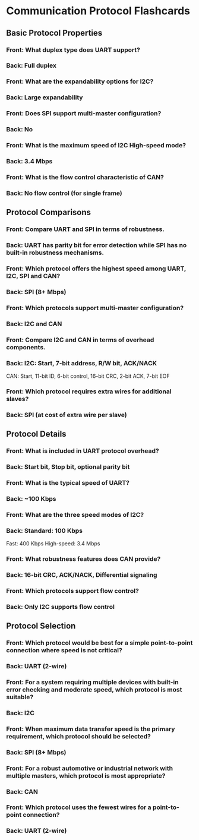 # Communication Protocol Flashcards

## Basic Protocol Properties

### Front: What duplex type does UART support?
### Back: Full duplex

### Front: What are the expandability options for I2C?
### Back: Large expandability

### Front: Does SPI support multi-master configuration?
### Back: No

### Front: What is the maximum speed of I2C High-speed mode?
### Back: 3.4 Mbps

### Front: What is the flow control characteristic of CAN?
### Back: No flow control (for single frame)

## Protocol Comparisons

### Front: Compare UART and SPI in terms of robustness.
### Back: UART has parity bit for error detection while SPI has no built-in robustness mechanisms.

### Front: Which protocol offers the highest speed among UART, I2C, SPI and CAN?
### Back: SPI (8+ Mbps)

### Front: Which protocols support multi-master configuration?
### Back: I2C and CAN

### Front: Compare I2C and CAN in terms of overhead components.
### Back: I2C: Start, 7-bit address, R/W bit, ACK/NACK
CAN: Start, 11-bit ID, 6-bit control, 16-bit CRC, 2-bit ACK, 7-bit EOF

### Front: Which protocol requires extra wires for additional slaves?
### Back: SPI (at cost of extra wire per slave)

## Protocol Details

### Front: What is included in UART protocol overhead?
### Back: Start bit, Stop bit, optional parity bit

### Front: What is the typical speed of UART?
### Back: ~100 Kbps

### Front: What are the three speed modes of I2C?
### Back: Standard: 100 Kbps
Fast: 400 Kbps
High-speed: 3.4 Mbps

### Front: What robustness features does CAN provide?
### Back: 16-bit CRC, ACK/NACK, Differential signaling

### Front: Which protocols support flow control?
### Back: Only I2C supports flow control

## Protocol Selection

### Front: Which protocol would be best for a simple point-to-point connection where speed is not critical?
### Back: UART (2-wire)

### Front: For a system requiring multiple devices with built-in error checking and moderate speed, which protocol is most suitable?
### Back: I2C

### Front: When maximum data transfer speed is the primary requirement, which protocol should be selected?
### Back: SPI (8+ Mbps)

### Front: For a robust automotive or industrial network with multiple masters, which protocol is most appropriate?
### Back: CAN

### Front: Which protocol uses the fewest wires for a point-to-point connection?
### Back: UART (2-wire)
